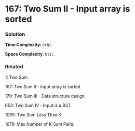 # 167: Two Sum II - Input array is sorted

### Solution
**Time Complexity:** `O(N)`.

**Space Complexity:** `O(1)`.

### Related
1: Two Sum.

167: Two Sum II - Input array is sorted.

170: Two Sum III - Data structure design.

653: Two Sum IV - Input is a BST.

1099: Two Sum Less Than K.

1679: Max Number of K-Sum Pairs.